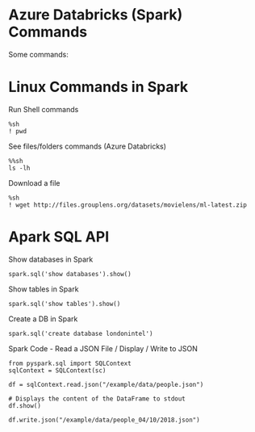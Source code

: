 # Azure Databricks (Spark) Commands

Some commands:

# Linux Commands in Spark 
Run Shell commands
```
%sh
! pwd
```

See files/folders commands (Azure Databricks)
```
%%sh
ls -lh
```

Download a file 
```
%sh
! wget http://files.grouplens.org/datasets/movielens/ml-latest.zip
```

# Apark SQL API 

Show databases in Spark
```
spark.sql('show databases').show()
```

Show tables in Spark
```
spark.sql('show tables').show()
```

Create a DB in Spark
```
spark.sql('create database londonintel')
```


Spark Code - Read a JSON File / Display / Write to JSON
```
from pyspark.sql import SQLContext
sqlContext = SQLContext(sc)

df = sqlContext.read.json("/example/data/people.json")

# Displays the content of the DataFrame to stdout
df.show()

df.write.json("/example/data/people_04/10/2018.json")
```

